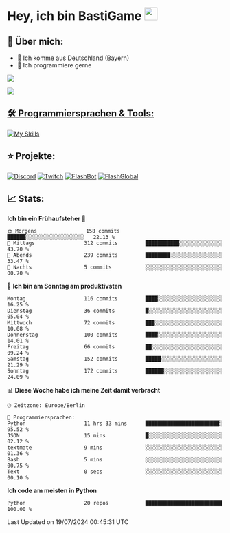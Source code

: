 # Hey, ich bin BastiGame <img src="https://raw.githubusercontent.com/MartinHeinz/MartinHeinz/master/wave.gif" width="30px">

## 📌 Über mich:
- 📍 Ich komme aus Deutschland (Bayern)
- 📝 Ich programmiere gerne
  
[![](https://visitcount.itsvg.in/api?id=bastigamedc&icon=2&color=0)](https://visitcount.itsvg.in)

<a href="https://discord.com/users/1018150165489668227"><img src="https://lanyard.cnrad.dev/api/1018150165489668227"><p/>


## 🛠️ Programmiersprachen & Tools:
[![My Skills](https://skillicons.dev/icons?i=discord,figma,notion,pycharm,py,redis,sqlite,vscode,windows)](https://skillicons.dev)

## ⭐ Projekte:
[![Discord](https://img.shields.io/badge/Discord-%237289DA.svg?logo=discord&logoColor=white)](https://discord.gg/Hfjv2cCQ)
[![Twitch](https://img.shields.io/badge/Twitch-%239146FF.svg?logo=Twitch&logoColor=white)](https://www.twitch.tv/bastigametv)
[![FlashBot](https://img.shields.io/badge/FlashBot-%ff7e47.svg?logo=wechat&logoColor=white)](https://discord.com/application-directory/1111374314340626433)
[![FlashGlobal](https://img.shields.io/badge/FlashGlobal-%ff7e47.svg?logo=wechat&logoColor=white)](https://discord.com/application-directory/1169681232532099112)

## 📈 Stats:
<!--START_SECTION:waka-->
**Ich bin ein Frühaufsteher 🐤** 

```text
🌞 Morgens                158 commits         ██████░░░░░░░░░░░░░░░░░░░   22.13 % 
🌆 Mittags                312 commits         ███████████░░░░░░░░░░░░░░   43.70 % 
🌃 Abends                 239 commits         ████████░░░░░░░░░░░░░░░░░   33.47 % 
🌙 Nachts                 5 commits           ░░░░░░░░░░░░░░░░░░░░░░░░░   00.70 % 
```
📅 **Ich bin am Sonntag am produktivsten** 

```text
Montag                   116 commits         ████░░░░░░░░░░░░░░░░░░░░░   16.25 % 
Dienstag                 36 commits          █░░░░░░░░░░░░░░░░░░░░░░░░   05.04 % 
Mittwoch                 72 commits          ███░░░░░░░░░░░░░░░░░░░░░░   10.08 % 
Donnerstag               100 commits         ████░░░░░░░░░░░░░░░░░░░░░   14.01 % 
Freitag                  66 commits          ██░░░░░░░░░░░░░░░░░░░░░░░   09.24 % 
Samstag                  152 commits         █████░░░░░░░░░░░░░░░░░░░░   21.29 % 
Sonntag                  172 commits         ██████░░░░░░░░░░░░░░░░░░░   24.09 % 
```


📊 **Diese Woche habe ich meine Zeit damit verbracht** 

```text
🕑︎ Zeitzone: Europe/Berlin

💬 Programmiersprachen: 
Python                   11 hrs 33 mins      ████████████████████████░   95.52 % 
JSON                     15 mins             █░░░░░░░░░░░░░░░░░░░░░░░░   02.12 % 
textmate                 9 mins              ░░░░░░░░░░░░░░░░░░░░░░░░░   01.36 % 
Bash                     5 mins              ░░░░░░░░░░░░░░░░░░░░░░░░░   00.75 % 
Text                     0 secs              ░░░░░░░░░░░░░░░░░░░░░░░░░   00.10 % 
```

**Ich code am meisten in Python** 

```text
Python                   20 repos            █████████████████████████   100.00 % 
```




 Last Updated on 19/07/2024 00:45:31 UTC
<!--END_SECTION:waka-->
